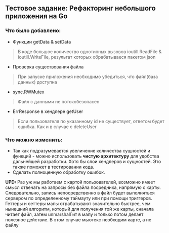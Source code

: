 ## Тестовое задание: Рефакторинг небольшого приложения на Go

### Что было добавлено:
* Функции getData & setData
> В коде большое количество однотипных вызовов ioutill.ReadFile &  ioutill.WriteFile, результат которых обрабатываеся пакетом json
* Проверка существования файла
>  При запуске приложения необходимо убедиться, что файл(база данных) доступна
* sync.RWMutex
> Файл с данными не потокобезопасен
* ErrResponse в хендлере getUser
> Если пользователя по указанному id не существует, ответом будет ошибка. Как и в случае с deleteUser

### Что можно изменить:
* Так как подразумевается увеличение количества сущностей и функций - можно использовать **чистую архитектуру** для удобства дальнейшей разработки. Хотя бы слои хендлеров и сущностей. Это также поможет в тестировании кода. 
* Сделать полноценную обработку ошибок.

**UPD:**
Раз уж мы работаем с картой пользователей, возможно имеет смысл отвечать на запросы без файла посредника, напрямую с карты. Следовательно, запись непосредственно в файл будет выполняться сервером по определенному таймауту или при помощи триггеров. Геттеры и сеттеры мапы отрабатывают значительно быстрее, чем нынешний алгоритм, который для получения той же карты, сначала читает файл, затем unmarshall`ит в мапу и только потом делает полезное действие. В этом случае мьютекс необходим карте, а не файлу